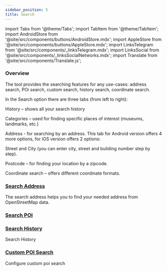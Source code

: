 ```yaml
---
sidebar_position: 5
title: Search
---
```


import Tabs from '@theme/Tabs';
import TabItem from '@theme/TabItem';
import AndroidStore from '@site/src/components/buttons/AndroidStore.mdx';
import AppleStore from '@site/src/components/buttons/AppleStore.mdx';
import LinksTelegram from '@site/src/components/_linksTelegram.mdx';
import LinksSocial from '@site/src/components/_linksSocialNetworks.mdx';
import Translate from '@site/src/components/Translate.js';

### Overview

The tool provides the searching features for any use-cases: address search, POi search, custom search, history search, coordinate search.

In the Search option there are three tabs (from left to right):

History – shows all your search history

Categories – used for finding specific places of interest (museums, landmarks, etc.)

Address - for searching by an address. This tab for Android version offers 4 more options, for iOS version offers 2 options:

Street and City (you can enter city, street and building number step by step).

Postcode – for finding your location by a zipcode.

Coordinate search – offers different coordinate formats.

### [Search Address](./search-address.md)
The search address helps you to find your needed address from OpenStreetMap data.

### [Search POI](./search-poi.md)

### [Search History](./search-history.md)

Search History

### [Custom POI Search](./custom-poi-search.md)

Configure custom poi search